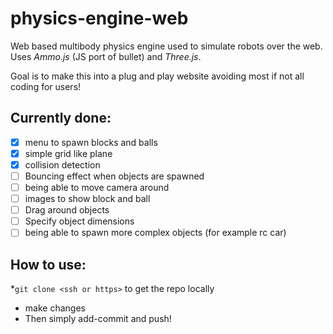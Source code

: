# physics-engine-web
Web based multibody physics engine used to simulate robots over the web. Uses *Ammo.js* (JS port of bullet) and *Three.js*.

Goal is to make this into a plug and play website avoiding most if not all coding for users!

## Currently done:
- [x] menu to spawn blocks and balls
- [x] simple grid like plane 
- [x] collision detection
- [ ] Bouncing effect when objects are spawned
- [ ] being able to move camera around
- [ ] images to show block and ball
- [ ] Drag around objects
- [ ] Specify object dimensions
- [ ] being able to spawn more complex objects (for example rc car)

## How to use:
 *`git clone <ssh or https>` to get the repo locally
 * make changes
 * Then simply add-commit and push!

